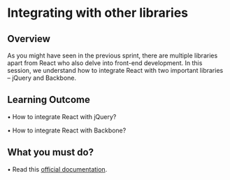 # **Integrating with other libraries**

## Overview

As you might have seen in the previous sprint, there are multiple libraries apart from React who also delve into front-end development. In this session, we understand how to integrate React with two important libraries – jQuery and Backbone.

## Learning Outcome

•	How to integrate React with jQuery?

•	How to integrate React with Backbone?


## What you must do?

•	Read this [official documentation](https://reactjs.org/docs/integrating-with-other-libraries.html).

